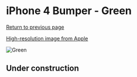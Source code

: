 # iPhone 4 Bumper - Green

[Return to previous page](/iphone_4)

[High-resolution image from Apple](https://store.storeimages.cdn-apple.com/8756/as-images.apple.com/is/MC671?wid=4500&hei=4500&fmt=png)

<div style="width: 512px"><img src="/almost_uncompressed/MC671.webp" alt="Green"></div>

## Under construction
